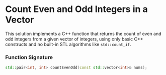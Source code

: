 # Count Even and Odd Integers in a Vector

This solution implements a C++ function that returns the count of even and odd integers from a given vector of integers, using only basic C++ constructs and no built-in STL algorithms like `std::count_if`.

### Function Signature

```cpp
std::pair<int, int> countEvenOdd(const std::vector<int>& nums);
